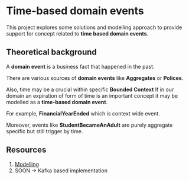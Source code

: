 # Time-based domain events

This project explores some solutions and modelling approach to provide support for concept related to **time based domain events**.

## Theoretical background

A **domain event** is a business fact that happened in the past. 

There are various sources of **domain events** like **Aggregates** or **Polices**.

Also, time may be a crucial within specific **Bounded Context**
If in our domain an expiration of form of time is an important concept it may be modelled as a **time-based domain event**. 

For example, **FinancialYearEnded** which is context wide event. 

Moreover, events like **StudentBecameAnAdult** are purely aggregate specific but still trigger by time.
 
 
## Resources

1. [Modelling](https://github.com/VirtusLab/ddd-public-materials/tree/master/time-based-domain-events/modelling)
1. SOON -> Kafka based implementation
